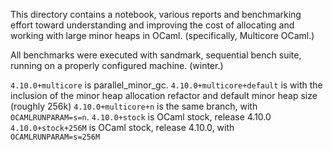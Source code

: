 This directory contains a notebook, various reports and benchmarking effort toward understanding
and improving the cost of allocating and working with large minor heaps in OCaml. (specifically, Multicore OCaml.)

All benchmarks were executed with sandmark, sequential bench suite, running on a properly configured machine. (winter.)

`4.10.0+multicore` is parallel_minor_gc.
`4.10.0+multicore+default` is with the inclusion of the minor heap allocation refactor and default minor heap size (roughly 256k)
`4.10.0+multicore+n` is the same branch, with `OCAMLRUNPARAM=s=n`.
`4.10.0+stock` is OCaml stock, release 4.10.0
`4.10.0+stock+256M` is OCaml stock, release 4.10.0, with `OCAMLRUNPARAM=s=256M`
